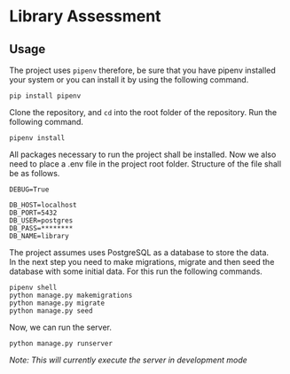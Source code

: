 # Library Assessment

## Usage
The project uses `pipenv` therefore, be sure that you have pipenv installed your system or you can install it by using the following command.
```shell
pip install pipenv
```
Clone the repository, and `cd` into the root folder of the repository.
Run the following command.
```
pipenv install
```
All packages necessary to run the project shall be installed. 
Now we also need to place a .env file in the project root folder. Structure of the file shall be as follows.
```
DEBUG=True

DB_HOST=localhost
DB_PORT=5432
DB_USER=postgres
DB_PASS=********
DB_NAME=library
```
The project assumes uses PostgreSQL as a database to store the data. 
<br>
In the next step you need to make migrations, migrate and then seed the database with some initial data. For this run the following commands.
```
pipenv shell
python manage.py makemigrations
python manage.py migrate
python manage.py seed
```
Now, we can run the server.
```
python manage.py runserver
```
*Note: This will currently execute the server in development mode*


